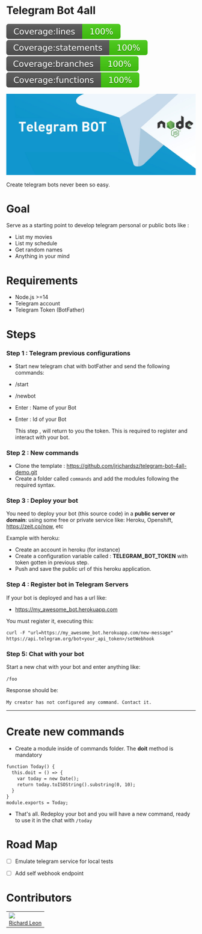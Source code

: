 # Telegram Bot 4all

![](./coverage/lines.svg) ![](./coverage/statements.svg) ![](./coverage/branches.svg) ![](./coverage/functions.svg)

![image](https://raw.githubusercontent.com/jrichardsz/static_resources/master/node-telegram-bot-intro.jpg)

Create telegram bots never been so easy.

# Goal

Serve as a starting point to develop telegram personal or public bots like :

- List my movies
- List my schedule
- Get random names
- Anything in your mind

# Requirements

- Node.js >=14
- Telegram account
- Telegram Token (BotFather)

# Steps

### Step 1 : Telegram previous configurations

- Start new telegram chat with botFather and send the following commands:
- /start
- /newbot
- Enter : Name of your Bot
- Enter : Id of your Bot

  This step , will return to you the token. This is required to register and interact with your bot.

### Step 2 : New commands

- Clone the template : https://github.com/jrichardsz/telegram-bot-4all-demo.git
- Create a folder called `commands` and add the modules following the required syntax.

### Step 3 : Deploy your bot

You need to deploy your bot (this source code) in a **public server or domain**: using some free or private service like: Heroku, Openshift, https://zeit.co/now, etc

Example with heroku:

- Create an account in heroku (for instance)
- Create a configuration variable called : **TELEGRAM_BOT_TOKEN** with token gotten in previous step.
- Push and save the public url of this heroku application.

### Step 4 : Register bot in Telegram Servers

If your bot is deployed and has a url like:

- https://my_awesome_bot.herokuapp.com

You must register it, executing this:

```
curl -F "url=https://my_awesome_bot.herokuapp.com/new-message"  https://api.telegram.org/bot<your_api_token>/setWebhook
```

### Step 5: Chat with your bot

Start a new chat with your bot and enter anything like:

`/foo`

Response should be:

`My creator has not configured any command. Contact it.`

---

# Create new commands

- Create a module inside of commands folder. The **doit** method is mandatory

```
function Today() {
  this.doit = () => {
    var today = new Date();
    return today.toISOString().substring(0, 10);
  }
}
module.exports = Today;
```
- That's all. Redeploy your bot and you will have a new command, ready to use it in the chat with `/today`

# Road Map

- [ ] Emulate telegram service for local tests
- [ ] Add self webhook endpoint


# Contributors

<table>
  <tbody>
    <td>
      <img src="https://avatars0.githubusercontent.com/u/3322836?s=460&v=4" width="100px;"/>
      <br />
      <label><a href="http://jrichardsz.github.io/">Richard Leon</a></label>
      <br />
    </td>    
  </tbody>
</table>
